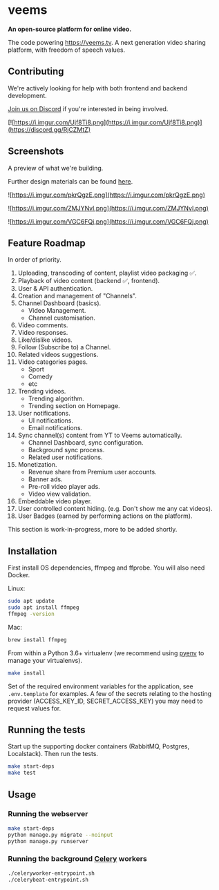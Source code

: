 # veems

**An open-source platform for online video.**

The code powering https://veems.tv.
A next generation video sharing platform, with freedom of speech values.

## Contributing

We're actively looking for help with both frontend and backend development.

[Join us on Discord](https://discord.gg/RjCZMtZ) if you're interested in being involved.

[![https://i.imgur.com/Ujf8Ti8.png](https://i.imgur.com/Ujf8Ti8.png)](https://discord.gg/RjCZMtZ)

## Screenshots

A preview of what we're building.

Further design materials can be found [here](https://github.com/VeemsHQ/design).

![https://i.imgur.com/pkrQgzE.png](https://i.imgur.com/pkrQgzE.png)

![https://i.imgur.com/ZMJYNvl.png](https://i.imgur.com/ZMJYNvl.png)

![https://i.imgur.com/VGC6FQj.png](https://i.imgur.com/VGC6FQj.png)

## Feature Roadmap

In order of priority.

1. Uploading, transcoding of content, playlist video packaging ✅.
2. Playback of video content (backend ✅, frontend).
3. User & API authentication.
4. Creation and management of "Channels".
5. Channel Dashboard (basics).
    - Video Management.
    - Channel customisation.
6. Video comments.
7. Video responses.
8. Like/dislike videos.
9. Follow (Subscribe to) a Channel.
10. Related videos suggestions.
11. Video categories pages.
    - Sport
    - Comedy
    - etc
12. Trending videos.
    - Trending algorithm.
    - Trending section on Homepage.
13. User notifications.
    - UI notifications.
    - Email notifications.
14. Sync channel(s) content from YT to Veems automatically.
    - Channel Dashboard, sync configuration.
    - Background sync process.
    - Related user notifications.
15. Monetization.
    - Revenue share from Premium user accounts.
    - Banner ads.
    - Pre-roll video player ads.
    - Video view validation.
16. Embeddable video player.
17. User controlled content hiding. (e.g. Don't show me any cat videos).
18. User Badges (earned by performing actions on the platform).

This section is work-in-progress, more to be added shortly.

## Installation

First install OS dependencies, ffmpeg and ffprobe. You will also need Docker.

Linux:

```bash
sudo apt update
sudo apt install ffmpeg
ffmpeg -version
```

Mac:

```bash
brew install ffmpeg
```

From within a Python 3.6+ virtualenv (we recommend using [pyenv](https://github.com/pyenv/pyenv) to manage your virtualenvs).

```bash
make install
```

Set of the required environment variables for the application, see `.env.template` for examples. A few of the secrets relating to the hosting provider (ACCESS_KEY_ID, SECRET_ACCESS_KEY) you may need to request values for.

## Running the tests

Start up the supporting docker containers (RabbitMQ, Postgres, Localstack).
Then run the tests.

```bash
make start-deps
make test
```

## Usage

### Running the webserver

```bash
make start-deps
python manage.py migrate --noinput
python manage.py runserver
```

### Running the background [Celery](https://docs.celeryproject.org/en/stable/index.html) workers

```bash
./celeryworker-entrypoint.sh
./celerybeat-entrypoint.sh
```
